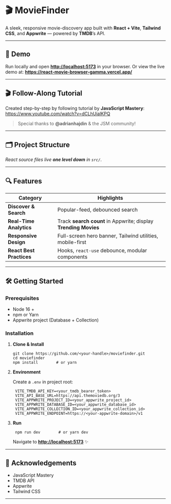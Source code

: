 # 🎬 MovieFinder

A sleek, responsive movie-discovery app built with **React + Vite**, **Tailwind CSS**, and **Appwrite** — powered by **TMDB**’s API.

---

## 🚀 Demo

Run locally and open **<http://localhost:5173>** in your browser.
Or view the live demo at: **<https://react-movie-browser-gamma.vercel.app/>**

---

## 🎬 Follow-Along Tutorial

Created step-by-step by following tutorial by **JavaScript Mastery**:  
<https://www.youtube.com/watch?v=dCLhUialKPQ>

> Special thanks to **@adrianhajdin** & the JSM community!

---

## 🗂 Project Structure

_React source files live **one level down** in `src/`._

---

## 🔍 Features

| Category                 | Highlights                                                      |
| ------------------------ | --------------------------------------------------------------- |
| **Discover & Search**    | Popular-feed, debounced search                                  |
| **Real-Time Analytics**  | Track **search count** in Appwrite; display **Trending Movies** |
| **Responsive Design**    | Full-screen hero banner, Tailwind utilities, mobile-first       |
| **React Best Practices** | Hooks, `react-use` debounce, modular components                 |

---

## 🛠 Getting Started

### Prerequisites

- Node 16 +
- npm or Yarn
- Appwrite project (Database + Collection)

### Installation

1.  **Clone & Install**

        git clone https://github.com/<your-handle>/moviefinder.git
        cd moviefinder
        npm install        # or yarn

2.  **Environment**

    Create a `.env` in project root:

         VITE_TMDB_API_KEY=<your_tmdb_bearer_token>
         VITE_API_BASE_URL=https://api.themoviedb.org/3
         VITE_APPWRITE_PROJECT_ID=<your_appwrite_project_id>
         VITE_APPWRITE_DATABASE_ID=<your_appwrite_database_id>
         VITE_APPWRITE_COLLECTION_ID=<your_appwrite_collection_id>
         VITE_APPWRITE_ENDPOINT=https://<your-appwrite-domain>/v1

3.  **Run**

         npm run dev        # or yarn dev

    Navigate to **<http://localhost:5173>** ✨

---

## 🙏 Acknowledgements

- JavaScript Mastery
- TMDB API
- Appwrite
- Tailwind CSS

---
